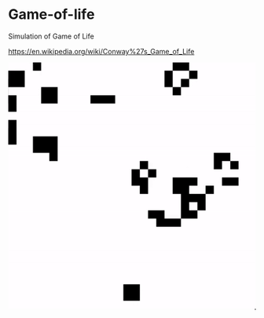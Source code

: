 # Game-of-life
Simulation of Game of Life 

https://en.wikipedia.org/wiki/Conway%27s_Game_of_Life

![pattern sample](https://github.com/AroopN/Game-of-life/blob/master/GOF.gif)
